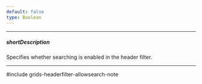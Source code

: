 ```yaml
---
default: false
type: Boolean
---
```

---
##### shortDescription
Specifies whether searching is enabled in the header filter.

---
#include grids-headerfilter-allowsearch-note